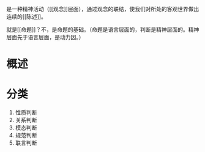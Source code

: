 是一种精神活动（[[观念]]层面），通过观念的联结，使我们对所处的客观世界做出连续的[[陈述]]。

就是[[命题]]？不，是命题的基础。（命题是语言层面的，判断是精神层面的。精神层面先于语言层面，是动力因。）

# 概述
# 分类
1. 性质判断
2. 关系判断
3. 模态判断
4. 规范判断
5. 联言判断
